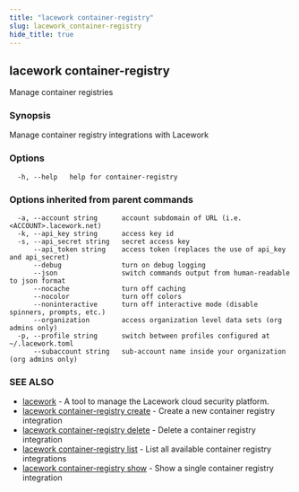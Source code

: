 ```yaml
---
title: "lacework container-registry"
slug: lacework_container-registry
hide_title: true
---
```


## lacework container-registry

Manage container registries

### Synopsis

Manage container registry integrations with Lacework

### Options

```
  -h, --help   help for container-registry
```

### Options inherited from parent commands

```
  -a, --account string      account subdomain of URL (i.e. <ACCOUNT>.lacework.net)
  -k, --api_key string      access key id
  -s, --api_secret string   secret access key
      --api_token string    access token (replaces the use of api_key and api_secret)
      --debug               turn on debug logging
      --json                switch commands output from human-readable to json format
      --nocache             turn off caching
      --nocolor             turn off colors
      --noninteractive      turn off interactive mode (disable spinners, prompts, etc.)
      --organization        access organization level data sets (org admins only)
  -p, --profile string      switch between profiles configured at ~/.lacework.toml
      --subaccount string   sub-account name inside your organization (org admins only)
```

### SEE ALSO

* [lacework](lacework.md)	 - A tool to manage the Lacework cloud security platform.
* [lacework container-registry create](lacework_container-registry_create.md)	 - Create a new container registry integration
* [lacework container-registry delete](lacework_container-registry_delete.md)	 - Delete a container registry integration
* [lacework container-registry list](lacework_container-registry_list.md)	 - List all available container registry integrations
* [lacework container-registry show](lacework_container-registry_show.md)	 - Show a single container registry integration


